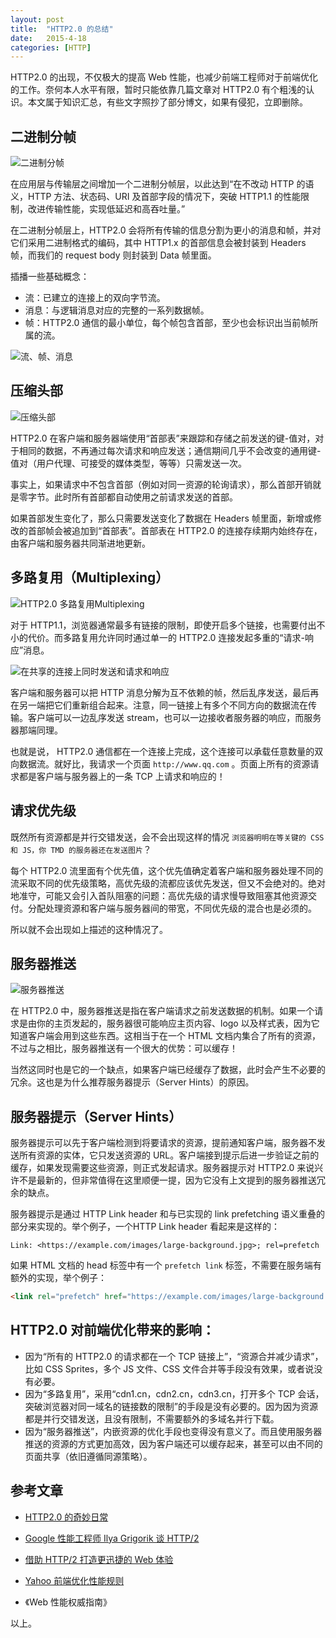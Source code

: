 ```yaml
---
layout: post
title:  "HTTP2.0 的总结"
date:   2015-4-18
categories: [HTTP]
---
```


HTTP2.0 的出现，不仅极大的提高 Web 性能，也减少前端工程师对于前端优化的工作。奈何本人水平有限，暂时只能依靠几篇文章对 HTTP2.0 有个粗浅的认识。本文属于知识汇总，有些文字照抄了部分博文，如果有侵犯，立即删除。

## 二进制分帧

![二进制分帧](/images/posts/20150418205838.png)

在应用层与传输层之间增加一个二进制分帧层，以此达到“在不改动 HTTP 的语义，HTTP 方法、状态码、URI 及首部字段的情况下，突破 HTTP1.1 的性能限制，改进传输性能，实现低延迟和高吞吐量。”

在二进制分帧层上，HTTP2.0 会将所有传输的信息分割为更小的消息和帧，并对它们采用二进制格式的编码，其中 HTTP1.x 的首部信息会被封装到 Headers 帧，而我们的 request body 则封装到 Data 帧里面。

插播一些基础概念：

- 流：已建立的连接上的双向字节流。
- 消息：与逻辑消息对应的完整的一系列数据帧。
- 帧：HTTP2.0 通信的最小单位，每个帧包含首部，至少也会标识出当前帧所属的流。

![流、帧、消息](/images/posts/20150419221642.png)

## 压缩头部

![压缩头部](/images/posts/20150419222001.png)

 HTTP2.0 在客户端和服务器端使用“首部表”来跟踪和存储之前发送的键-值对，对于相同的数据，不再通过每次请求和响应发送；通信期间几乎不会改变的通用键-值对（用户代理、可接受的媒体类型，等等）只需发送一次。

事实上，如果请求中不包含首部（例如对同一资源的轮询请求），那么首部开销就是零字节。此时所有首部都自动使用之前请求发送的首部。

如果首部发生变化了，那么只需要发送变化了数据在 Headers 帧里面，新增或修改的首部帧会被追加到“首部表”。首部表在 HTTP2.0 的连接存续期内始终存在，由客户端和服务器共同渐进地更新。

## 多路复用（Multiplexing）

![ HTTP2.0 多路复用Multiplexing](/images/posts/201504182058.png)

对于 HTTP1.1，浏览器通常最多有链接的限制，即使开启多个链接，也需要付出不小的代价。而多路复用允许同时通过单一的 HTTP2.0 连接发起多重的“请求-响应”消息。

![在共享的连接上同时发送和请求和响应](/images/posts/20150419221826.png)

客户端和服务器可以把 HTTP 消息分解为互不依赖的帧，然后乱序发送，最后再在另一端把它们重新组合起来。注意，同一链接上有多个不同方向的数据流在传输。客户端可以一边乱序发送 stream，也可以一边接收者服务器的响应，而服务器那端同理。

也就是说， HTTP2.0 通信都在一个连接上完成，这个连接可以承载任意数量的双向数据流。就好比，我请求一个页面 `http://www.qq.com` 。页面上所有的资源请求都是客户端与服务器上的一条 TCP 上请求和响应的！


## 请求优先级

既然所有资源都是并行交错发送，会不会出现这样的情况 `浏览器明明在等关键的 CSS 和 JS，你 TMD 的服务器还在发送图片`？

每个 HTTP2.0 流里面有个优先值，这个优先值确定着客户端和服务器处理不同的流采取不同的优先级策略，高优先级的流都应该优先发送，但又不会绝对的。绝对地准守，可能又会引入首队阻塞的问题：高优先级的请求慢导致阻塞其他资源交付。分配处理资源和客户端与服务器间的带宽，不同优先级的混合也是必须的。

所以就不会出现如上描述的这种情况了。

## 服务器推送

![服务器推送](/images/posts/20150419222021.png)

在 HTTP2.0 中，服务器推送是指在客户端请求之前发送数据的机制。如果一个请求是由你的主页发起的，服务器很可能响应主页内容、logo 以及样式表，因为它知道客户端会用到这些东西。这相当于在一个 HTML 文档内集合了所有的资源，不过与之相比，服务器推送有一个很大的优势：可以缓存！

当然这同时也是它的一个缺点，如果客户端已经缓存了数据，此时会产生不必要的冗余。这也是为什么推荐服务器提示（Server Hints）的原因。

## 服务器提示（Server Hints）

服务器提示可以先于客户端检测到将要请求的资源，提前通知客户端，服务器不发送所有资源的实体，它只发送资源的 URL。客户端接到提示后进一步验证之前的缓存，如果发现需要这些资源，则正式发起请求。服务器提示对 HTTP2.0 来说兴许不是最新的，但非常值得在这里顺便一提，因为它没有上文提到的服务器推送冗余的缺点。

服务器提示是通过 HTTP Link header 和与已实现的 link prefetching 语义重叠的部分来实现的。举个例子，一个HTTP Link header 看起来是这样的：

```
Link: <https://example.com/images/large-background.jpg>; rel=prefetch
```

如果 HTML 文档的 head 标签中有一个 `prefetch link` 标签，不需要在服务端有额外的实现，举个例子：

```html
<link rel="prefetch" href="https://example.com/images/large-background.jpg">
```

## HTTP2.0 对前端优化带来的影响：


- 因为“所有的 HTTP2.0 的请求都在一个 TCP 链接上”，“资源合并减少请求”，比如 CSS Sprites，多个 JS 文件、CSS 文件合并等手段没有效果，或者说没有必要。
- 因为“多路复用”，采用“cdn1.cn，cdn2.cn，cdn3.cn，打开多个 TCP 会话，突破浏览器对同一域名的链接数的限制”的手段是没有必要的。因为因为资源都是并行交错发送，且没有限制，不需要额外的多域名并行下载。
- 因为“服务器推送”，内嵌资源的优化手段也变得没有意义了。而且使用服务器推送的资源的方式更加高效，因为客户端还可以缓存起来，甚至可以由不同的页面共享（依旧遵循同源策略）。


## 参考文章

- [ HTTP2.0 的奇妙日常](http://www.alloyteam.com/2015/03/http2-0-di-qi-miao-ri-chang/)

- [Google 性能工程师 Ilya Grigorik 谈 HTTP/2](http://www.infoq.com/cn/news/2014/11/http2-develop)

- [借助 HTTP/2 打造更迅捷的 Web 体验](http://www.w3ctech.com/topic/862)

- [Yahoo 前端优化性能规则](http://segmentfault.com/a/1190000000735395)

- 《Web 性能权威指南》


以上。
